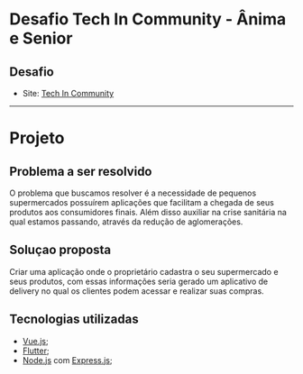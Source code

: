 # Desafio Tech In Community - Ânima e Senior

## Desafio
- Site: [Tech In Community](https://sites.google.com/view/techincommunity/)

----

# Projeto

## Problema a ser resolvido
O problema que buscamos resolver é a necessidade de pequenos supermercados possuírem aplicações que facilitam a chegada de seus produtos aos consumidores finais. Além disso auxiliar na crise sanitária na qual estamos passando, através da redução de aglomerações.

## Soluçao proposta
Criar uma aplicação onde o proprietário cadastra o seu supermercado e seus produtos, com essas informações seria gerado um aplicativo de delivery no qual os clientes podem acessar e realizar suas compras.

## Tecnologias utilizadas
- [Vue.js](https://vuejs.org/);
- [Flutter](https://flutter.dev/);
- [Node.js](https://nodejs.org/) com [Express.js](https://expressjs.com/);
